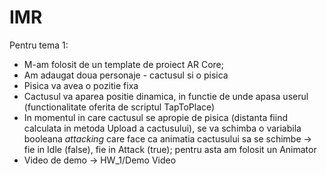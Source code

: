 # IMR

Pentru tema 1:

- M-am folosit de un template de proiect AR Core;
- Am adaugat doua personaje - cactusul si o pisica
- Pisica va avea o pozitie fixa
- Cactusul va aparea positie dinamica, in functie de unde apasa userul (functionalitate oferita de scriptul TapToPlace)
- In momentul in care cactusul se apropie de pisica (distanta fiind calculata in metoda Upload a cactusului), se va schimba o variabila booleana *attacking* care face ca animatia cactusului sa se schimbe -> fie in Idle (false), fie in Attack (true); pentru asta am folosit un Animator 
- Video de demo -> HW_1/Demo Video
